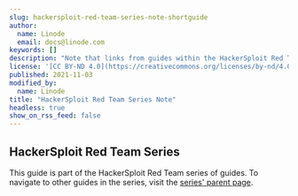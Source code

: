 ```yaml
---
slug: hackersploit-red-team-series-note-shortguide
author:
  name: Linode
  email: docs@linode.com
keywords: []
description: "Note that links from guides within the HackerSploit Red Team series to the parent page for the series."
license: '[CC BY-ND 4.0](https://creativecommons.org/licenses/by-nd/4.0)'
published: 2021-11-03
modified_by:
  name: Linode
title: "HackerSploit Red Team Series Note"
headless: true
show_on_rss_feed: false
---
```


## HackerSploit Red Team Series

This guide is part of the HackerSploit Red Team series of guides. To navigate to other guides in the series, visit the [series' parent page](/docs/guides/hackersploit-red-team-series/).
